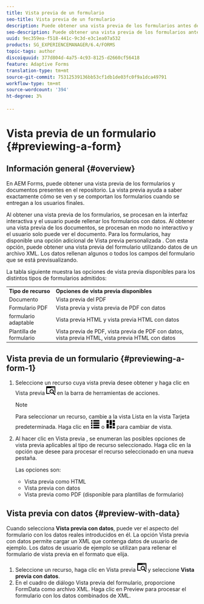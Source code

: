 ```yaml
---
title: Vista previa de un formulario
seo-title: Vista previa de un formulario
description: Puede obtener una vista previa de los formularios antes de publicarlos o activarlos para asegurarse de que cumplen las expectativas. Las opciones de vista previa pueden variar según los tipos de formulario admitidos.
seo-description: Puede obtener una vista previa de los formularios antes de publicarlos o activarlos para asegurarse de que cumplen las expectativas. Las opciones de vista previa pueden variar según los tipos de formulario admitidos.
uuid: 9ec359ea-f518-441c-9c3d-e3c1ea07a532
products: SG_EXPERIENCEMANAGER/6.4/FORMS
topic-tags: author
discoiquuid: 377d804d-4a75-4c93-8125-d2660cf56418
feature: Adaptive Forms
translation-type: tm+mt
source-git-commit: 75312539136bb53cf1db1de03fc0f9a1dca49791
workflow-type: tm+mt
source-wordcount: '394'
ht-degree: 3%

---
```



# Vista previa de un formulario {#previewing-a-form}

## Información general {#overview}

En AEM Forms, puede obtener una vista previa de los formularios y documentos presentes en el repositorio. La vista previa ayuda a saber exactamente cómo se ven y se comportan los formularios cuando se entregan a los usuarios finales.

Al obtener una vista previa de los formularios, se procesan en la interfaz interactiva y el usuario puede rellenar los formularios con datos. Al obtener una vista previa de los documentos, se procesan en modo no interactivo y el usuario solo puede ver el documento. Para los formularios, hay disponible una opción adicional de Vista previa personalizada . Con esta opción, puede obtener una vista previa del formulario utilizando datos de un archivo XML. Los datos rellenan algunos o todos los campos del formulario que se está previsualizando.

La tabla siguiente muestra las opciones de vista previa disponibles para los distintos tipos de formularios admitidos:

<table> 
 <tbody>
  <tr>
   <td><strong>Tipo de recurso</strong><br /> </td> 
   <td><strong>Opciones de vista previa disponibles</strong><br /> </td> 
  </tr>
  <tr>
   <td>Documento</td> 
   <td>Vista previa del PDF</td> 
  </tr>
  <tr>
   <td>Formulario PDF</td> 
   <td>Vista previa y vista previa de PDF con datos<br /> </td> 
  </tr>
  <tr>
   <td>formulario adaptable</td> 
   <td>Vista previa HTML y vista previa HTML con datos</td> 
  </tr>
  <tr>
   <td>Plantilla de formulario</td> 
   <td>Vista previa de PDF, vista previa de PDF con datos, vista previa HTML, vista previa HTML con datos<br /> </td> 
  </tr>
 </tbody>
</table>

## Vista previa de un formulario {#previewing-a-form-1}

1. Seleccione un recurso cuya vista previa desee obtener y haga clic en Vista previa ![aem6forms_preview](assets/aem6forms_preview.png) en la barra de herramientas de acciones.

   >[!NOTE]
   >
   >Para seleccionar un recurso, cambie a la vista Lista en la vista Tarjeta predeterminada. Haga clic en ![aem6forms_viewlist](assets/aem6forms_viewlist.png) o ![aem6forms_viewcard](assets/aem6forms_viewcard.png) para cambiar de vista.

1. Al hacer clic en Vista previa , se enumeran las posibles opciones de vista previa aplicables al tipo de recurso seleccionado. Haga clic en la opción que desee para procesar el recurso seleccionado en una nueva pestaña.

   Las opciones son:

   * Vista previa como HTML
   * Vista previa con datos
   * Vista previa como PDF (disponible para plantillas de formulario)

## Vista previa con datos {#preview-with-data}

Cuando selecciona **Vista previa con datos**, puede ver el aspecto del formulario con los datos reales introducidos en él. La opción Vista previa con datos permite cargar un XML que contenga datos de usuario de ejemplo. Los datos de usuario de ejemplo se utilizan para rellenar el formulario de vista previa en el formato que elija.

1. Seleccione un recurso, haga clic en Vista previa ![aem6forms_preview](assets/aem6forms_preview.png) y seleccione **Vista previa con datos**.
1. En el cuadro de diálogo Vista previa del formulario, proporcione FormData como archivo XML. Haga clic en Preview para procesar el formulario con los datos combinados de XML.

